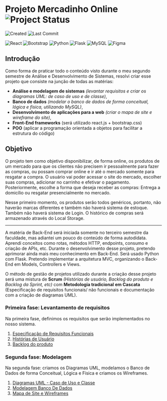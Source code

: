# Projeto Mercadinho Online ![Project Status](https://img.shields.io/badge/status-em%20desenvolvimento-yellow)

![Created](https://img.shields.io/badge/criado_em-maio_2025-blue)
![Last Commit](https://img.shields.io/github/last-commit/pomptrash/projeto-mercadinho-online)

![React](https://img.shields.io/badge/React-20232a?logo=react&logoColor=61dafb) 
![Bootstrap](https://img.shields.io/badge/Bootstrap-563d7c?logo=bootstrap&logoColor=white) 
![Python](https://img.shields.io/badge/Python-3776AB?logo=python&logoColor=white) 
![Flask](https://img.shields.io/badge/Flask-000000?logo=flask&logoColor=white)
![MySQL](https://img.shields.io/badge/MySQL-00000F?logo=mysql&logoColor=white)
![Figma](https://img.shields.io/badge/Figma-F24E1E?logo=figma&logoColor=white)



## Introdução

Como forma de praticar todo o conteúdo visto durante o meu segundo semestre de Análise e Desenvolvimento de Sistemas, resolvi criar esse projeto que consiste na junção de todas as matérias: 

- **Análise e modelagem de sistemas** *(levantar requisitos e criar os diagramas UML: de caso de uso e de classe)*,
- **Banco de dados** *(modelar o banco de dados de forma conceitual, lógica e física, utilizando MySQL)*,
- **Desenvolvimento de aplicações para a web** *(criar o mapa de site e wireframe do site)*,
- **Front-End frameworks** (será utilizado react.js + bootstrap.css)
- **POO** (aplicar a programação orientada a objetos para facilitar a estrutura do código)

## Objetivo

O projeto tem como objetivo disponibilizar, de forma online, os produtos de um mercado para que os clientes não precisem ir pessoalmente para fazer as compras, ou possam comprar online e ir até o mercado somente para resgatar a compra. O usuário vai poder acessar o site do mercado, escolher suas compras, adicionar no carrinho e efetivar o pagamento. Posteriormente, escolhe a forma que deseja receber as compras: Entrega a domicílio ou resgatar presencialmente no mercado. 

Nesse primeiro momento, os produtos serão todos genéricos, portanto, não haverão marcas diferentes e também não haverá sistema de estoque. Também não haverá sistema de Login. O histórico de compras será armazenado através do Local Storage.

---

A matéria de Back-End será iniciada somente no terceiro semestre da faculdade, mas adiantei um pouco do conteúdo de forma autodidata. Aprendi conceitos como rotas, métodos HTTP, endpoints, consumo e criação de APIs, etc. Durante o desenvolvimento desse projeto, pretendo aprimorar ainda mais meu conhecimento em Back-End. Será usado Python com Flask. Pretendo implementar a arquitetura MVC, organizando o Back-End em Models, Controllers e Views.

O método de gestão de projetos utilizado durante a criação desse projeto será uma mistura de **Scrum** *(Histórias de usuário, Backlog do produto e Backlog da Sprint, etc)* com **Metodologia tradicional** **em Cascata** (Especificação de requisitos funcionais/ não funcionais e documentação com a criação de diagramas UML). 

### Primeira fase: Levantamento de requisitos
Na primeira fase, definimos os requisitos que serão implementados no nosso sistema.

1. [Especificação de Requisitos Funcionais](docs/Requisitos/EspecificaçãoDeRequisitosFuncionais.md "Especificação de Requisitos Funcionais")
2. [Histórias de Usuário](docs/Requisitos/HistoriaDeUsuario.md "Histórias de Usuário")
3. [Backlog do produto](docs/Requisitos/BacklogProduto.md "Backlog do Produto")

### Segunda fase: Modelagem
Na segunda fase: criamos os Diagramas UML, modelamos o Banco de Dados de forma Conceitual, Lógica e Física e criamos os Wireframes.

1. [Diagramas UML - Caso de Uso e Classe](./docs/Modelagem/Diagramas-UML/diagramas-documentados.md "Documentação Diagramas UML")
2. [Modelagem Banco De Dados](./docs/Modelagem/Modelagem-Banco-De-Dados/modelagem-banco-de-dados-mercadinho-online.md "Documentação Modelagem do Banco De Dados")
3. [Mapa de Site e Wireframes](./docs/Prototipos/prototipagem.md "Documentação Mapa de Site e Wireframes")